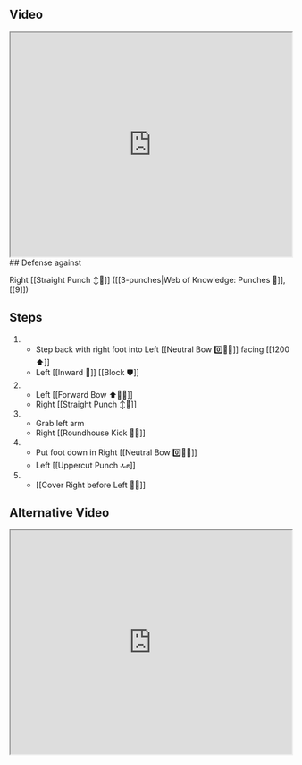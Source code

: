 ## Video

<iframe src="https://www.youtube.com/embed/uOmPtBR3jMg" width="100%" height="400"></iframe>
## Defense against

Right [[Straight Punch ↕️👊]] ([[3-punches|Web of Knowledge: Punches 👊]], [[9]])

## Steps

1.  -   Step back with right foot into Left [[Neutral Bow 0️⃣🧍‍♂️]] facing [[1200 ⬆️]]
    - Left [[Inward 🔽]] [[Block 🛡️]]
2.  -   Left [[Forward Bow ⬆️🧍‍♂️]]
    - Right [[Straight Punch ↕️👊]]
3.  -   Grab left arm
    - Right [[Roundhouse Kick 🔄🦵]]
4.  -   Put foot down in Right [[Neutral Bow 0️⃣🧍‍♂️]]
    - Left [[Uppercut Punch 🔝✊]]
5.  -   [[Cover Right before Left 🦶🔄]]

## Alternative Video

<iframe src="https://www.youtube.com/embed/IXZ6kr4VHQw?start=104&end=123" width="100%" height="400"></iframe>
